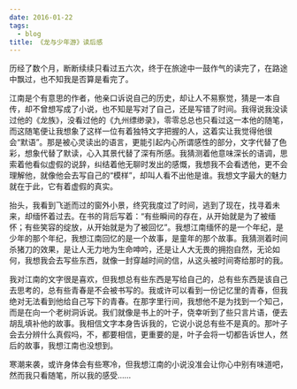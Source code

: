 ```yaml
---
date: 2016-01-22
tags:
  - blog
title: 《龙与少年游》读后感
---
```


历经了数个月，断断续续只看过五六次，终于在旅途中一鼓作气的读完了，在路途中飘过，也不知我是否算是看完了。

<!--more-->

江南是个有意思的作者，他亲口诉说自己的历史，却让人不易察觉，猜是一本自传，却不曾想写成了小说，也不知是写对了自己，还是写错了时间。我得说我没读过他的《龙族》，没看过他的《九州缥缈录》，零零总总也只看过这一本他的随笔，而这随笔便让我想象了这样一位有着独特文字把握的人，这着实让我觉得他很会“默语”。那是被心灵读出的语言，更能引起内心所谓感性的部分，文字代替了色彩，想象代替了默读，心入其景代替了深有所感。我猜测着他意味深长的语调，思索着他看似虚假的说辞，纠结着他无聊时发出的感慨，我想我不会看透他，更不会理解他，就像他会去写自己的“模样”，却叫人看不出他是谁。我想文字最大的魅力就在于此，它有着虚假的真实。

抬头，我看到飞逝而过的窗外小景，终究我度过了时间，逃到了现在，找寻着未来，却缅怀着过去。在书的背后写着：“有些瞬间的存在，从开始就是为了被缅怀；有些笑容的绽放，从开始就是为了被回忆”。我想江南缅怀的是一个年纪，是少年的那个年纪，我想江南回忆的是一个故事，是童年的那个故事。我猜测着时间杀猪刀的效果，是让人无力地为生命呻吟，还是让人大无畏的拥抱自然，无论如何，我想我会去写些东西，就像一封穿越时间的信，从这头被时间寄给那时的我。

我对江南的文字很是喜欢，但我想总有些东西是写给自己的，总有些东西是该自己去思考的，总有些青春是不会被书写的。我或许可以看到一份记忆里的青春，但我绝对无法看到他给自己写下的青春。在那字里行间，我想他不是为找到一个知己，而是在向一个老树洞诉说。我们就像是书上的叶子，侥幸听到了些只言片语，便去胡乱填补他的故事。我相信文字本身告诉我的，它说小说总有些不是真的。那叶子会去分辨什么真假吗，不，都要相信，更重要的是，叶子会将一切都告诉世人，然后的故事，我想江南也没想到。

寒潮来袭，或许身体会有些寒冷，但我想江南的小说没准会让你心中别有味道吧，然而我只看随笔，所以我的感受……
